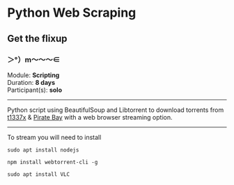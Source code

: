# Python Web Scraping
## Get the flixup  
### ＞°）m～～～∈  

Module: **Scripting** </br>
Duration: **8 days** </br>
Participant(s):  **solo** </br>
 
----

Python script using BeautifulSoup and Libtorrent to download torrents from [t1337x](https://1337x.to) & [Pirate Bay](https://thepiratebay.party) with a web browser streaming option.

----

To stream you will need to install </br> 

```
sudo apt install nodejs
```

```
npm install webtorrent-cli -g
```
```
sudo apt install VLC
```